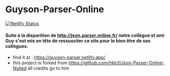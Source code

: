 # Guyson-Parser-Online

[![Netlify Status](https://api.netlify.com/api/v1/badges/096d7634-4eb3-4ad8-9aeb-a4c038e0ee44/deploy-status)](https://app.netlify.com/sites/guyson-parser/deploys)

#### Suite à la disparition de http://json.parser.online.fr/ notre collègue et ami Guy s'est mis en tête de ressusciter ce site pour le bien être de ses collègues.


- find it at : https://guyson-parser.netlify.app/
- this project is forked from https://github.com/hklcf/Json-Parser-Online-Nulled all credits go to him
